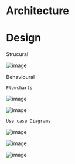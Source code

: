 # Architecture

# Design

Strucural

![image](https://user-images.githubusercontent.com/83062061/152716198-934a91dc-4b64-40b3-aa5a-03b1601ae4f6.png)


Behavioural

    Flowcharts

![image](https://user-images.githubusercontent.com/83062061/152715210-f77fe63c-8dd7-4929-8b32-84e2137b6f93.png)


![image](https://user-images.githubusercontent.com/83062061/152715347-b757a756-f6c3-46c9-8b7b-92e3af0484f9.png)

    Use case Diagrams

![image](https://user-images.githubusercontent.com/83062061/152715643-ddb5ac53-d400-40ff-ac0e-75d2b8f8c22f.png)


![image](https://user-images.githubusercontent.com/83062061/152715749-957e2130-8ec6-4c9b-9e78-d98b6af667a8.png)


![image](https://user-images.githubusercontent.com/83062061/152716017-ffce6420-1df9-49bc-b7b4-879ab8a15af9.png)


